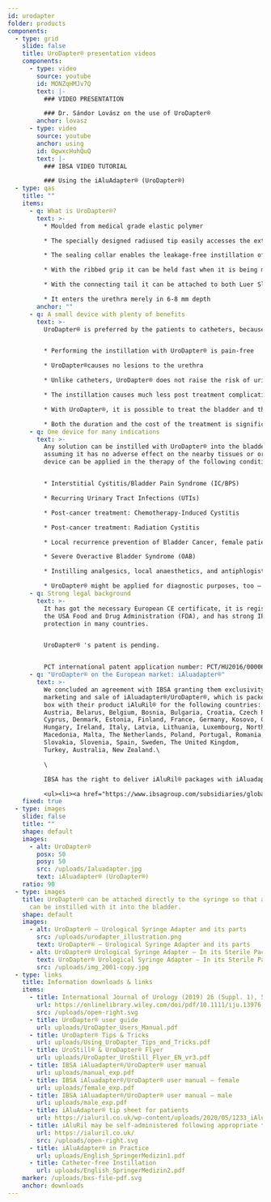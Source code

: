 ```yaml
---
id: urodapter
folder: products
components:
  - type: grid
    slide: false
    title: UroDapter® presentation videos
    components:
      - type: video
        source: youtube
        id: MONZqHMJv7Q
        text: |-
          ### VIDEO PRESENTATION

          ### Dr. Sándor Lovász on the use of UroDapter®
        anchor: lovasz
      - type: video
        source: youtube
        anchor: using
        id: OgwxcHuhQuQ
        text: |-
          ### IBSA VIDEO TUTORIAL

          ### Using the iAluAdapter® (UroDapter®)
  - type: qas
    title: ""
    items:
      - q: What is UroDapter®?
        text: >-
          * Moulded from medical grade elastic polymer

          * The specially designed radiused tip easily accesses the external urethral orifice

          * The sealing collar enables the leakage-free instillation of the bladder

          * With the ribbed grip it can be held fast when it is being mounted

          * With the connecting tail it can be attached to both Luer Slip and Luer Lock syringes

          * It enters the urethra merely in 6-8 mm depth
        anchor: ""
      - q: A small device with plenty of benefits
        text: >-
          UroDapter® is preferred by the patients to catheters, because: 


          * Performing the instillation with UroDapter® is pain-free

          * UroDapter®causes no lesions to the urethra

          * Unlike catheters, UroDapter® does not raise the risk of urinary tract infections

          * The instillation causes much less post treatment complications 

          * With UroDapter®, it is possible to treat the bladder and the urethra at the same time, which is impossible with a catheter

          * Both the duration and the cost of the treatment is significantly lower
      - q: One device for many indications
        text: >-
          Any solution can be instilled with UroDapter® into the bladder,
          assuming it has no adverse effect on the nearby tissues or organs. The
          device can be applied in the therapy of the following conditions:


          * Interstitial Cystitis/Bladder Pain Syndrome (IC/BPS)

          * Recurring Urinary Tract Infections (UTIs)

          * Post-cancer treatment: Chemotherapy-Induced Cystitis

          * Post-cancer treatment: Radiation Cystitis

          * Local recurrence prevention of Bladder Cancer, female patients

          * Severe Overactive Bladder Syndrome (OAB)

          * Instilling analgesics, local anaesthetics, and antiphlogistics for any indication

          * UroDapter® might be applied for diagnostic purposes, too – e.g. retrograde urethrography, fistulography
      - q: Strong legal background
        text: >-
          It has got the necessary European CE certificate, it is registered by
          the USA Food and Drug Administration (FDA), and has strong IP
          protection in many countries.


          ​UroDapter® 's patent is pending. 


          ​PCT international patent application number: PCT/HU2016/000063
      - q: "UroDapter® on the European market: iAluadapter®"
        text: >-
          We concluded an agreement with IBSA granting them exclusivity for the
          marketing and sale of iAluadapter®/UroDapter®, which is packed in one
          box with their product iAluRil® for the following countries: Albania,
          Austria, Belarus, Belgium, Bosnia, Bulgaria, Croatia, Czech Republic,
          Cyprus, Denmark, Estonia, Finland, France, Germany, Kosovo, Greece,
          Hungary, Ireland, Italy, Latvia, Lithuania, Luxembourg, North
          Macedonia, Malta, The Netherlands, Poland, Portugal, Romania, Serbia,
          Slovakia, Slovenia, Spain, Sweden, The United Kingdom,
          Turkey, Australia, New Zealand.\

          \

          IBSA has the right to deliver iAluRil® packages with iAluadapter®/UroDapter® and/or the adapter as a stand-alone product on the nonexclusive basis in the following countries:  Ukraine, Russia, Bahrein, Oman, Kuwait, Qatar, Saudi Arabia, The United Arab Emirates, Egypt, Algeria, Jordan, Palestine, Lebanon, Iraq, Libya, Morocco, Tunisia, Israel, Iran, South Korea, Indonesia, China, Singapore, Taiwan, Turkmenistan, Malaysia, Colombia, Argentina, Barbados, Bolivia, Brazil, Chile, Costa Rica, Dominican Republic, Ecuador, El Salvador, Guatemala, Honduras, Mexico, Nicaragua, Panama, Paraguay, Peru, Venezuela, Nigeria, Kenya, Gabon and Ghana.

          <ul><li><a href="https://www.ibsagroup.com/subsidiaries/global-network.html" rel="noopener" target="_blank">IBSA Global Network</a></li></ul>
    fixed: true
  - type: images
    slide: false
    title: ""
    shape: default
    images:
      - alt: UroDapter®
        posx: 50
        posy: 50
        src: /uploads/Ialuadapter.jpg
        text: iAluadapter® (UroDapter®)
    ratio: 90
  - type: images
    title: UroDapter® can be attached directly to the syringe so that any solution
      can be instilled with it into the bladder.
    shape: default
    images:
      - alt: UroDapter® – Urological Syringe Adapter and its parts
        src: /uploads/urodapter_illustration.png
        text: UroDapter® – Urological Syringe Adapter and its parts
      - alt: UroDapter® Urological Syringe Adapter – In its Sterile Packaging
        text: UroDapter® Urological Syringe Adapter – In its Sterile Packaging
        src: /uploads/img_2001-copy.jpg
  - type: links
    title: Information downloads & links
    items:
      - title: International Journal of Urology (2019) 26 (Suppl. 1), 57–60
        url: https://onlinelibrary.wiley.com/doi/pdf/10.1111/iju.13976
        src: /uploads/open-right.svg
      - title: UroDapter® user guide
        url: uploads/UroDapter_Users_Manual.pdf
      - title: UroDapter® Tips & Tricks
        url: uploads/Using_UroDapter_Tips_and_Tricks.pdf
      - title: UroStill® & UroDapter® Flyer
        url: uploads/UroDapter_UroStill_Flyer_EN_vr3.pdf
      - title: IBSA iAluadapter®/UroDapter® user manual
        url: uploads/manual_exp.pdf
      - title: IBSA iAluadapter®/UroDapter® user manual – female
        url: uploads/female_exp.pdf
      - title: IBSA iAluadapter®/UroDapter® user manual – male
        url: uploads/male_exp.pdf
      - title: iAluAdapter® tip sheet for patients
        url: https://ialuril.co.uk/wp-content/uploads/2020/05/1233_iAluradapterTipSheetPatients_St03.pdf
      - title: iAluRil may be self-administered following appropriate training
        url: https://ialuril.co.uk/
        src: /uploads/open-right.svg
      - title: iAluAdapter® in Practice
        url: uploads/English_SpringerMedizin1.pdf
      - title: Catheter-free Instillation
        url: uploads/English_SpringerMedizin2.pdf
    marker: /uploads/bxs-file-pdf.svg
    anchor: downloads
---
```

